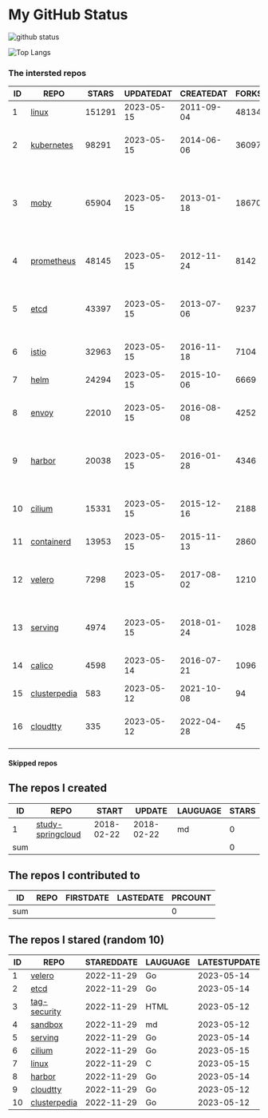 # My GitHub Status

<img src="https://github-readme-stats-1.yihong0618.vercel.app/api?username=daoqingniu&show_icons=true&&&hide_title=true&count_private=true" alt="github status" />

![Top Langs](https://github-readme-stats-1.yihong0618.vercel.app/api/top-langs/?username=daoqingniu&layout=compact)

<!--START_SECTION:github_repos-->
### The intersted repos
| ID |                              REPO                               | STARS  | UPDATEDAT  | CREATEDAT  | FORKSCOUNT |                                              DESCRIPTIONS                                              |
|----|-----------------------------------------------------------------|--------|------------|------------|------------|--------------------------------------------------------------------------------------------------------|
|  1 | [linux](https://github.com/torvalds/linux)                      | 151291 | 2023-05-15 | 2011-09-04 |      48134 | Linux kernel source tree                                                                               |
|  2 | [kubernetes](https://github.com/kubernetes/kubernetes)          |  98291 | 2023-05-15 | 2014-06-06 |      36097 | Production-Grade Container Scheduling and Management                                                   |
|  3 | [moby](https://github.com/moby/moby)                            |  65904 | 2023-05-15 | 2013-01-18 |      18670 | Moby Project - a collaborative project for the container ecosystem to assemble container-based systems |
|  4 | [prometheus](https://github.com/prometheus/prometheus)          |  48145 | 2023-05-15 | 2012-11-24 |       8142 | The Prometheus monitoring system and time series database.                                             |
|  5 | [etcd](https://github.com/etcd-io/etcd)                         |  43397 | 2023-05-15 | 2013-07-06 |       9237 | Distributed reliable key-value store for the most critical data of a distributed system                |
|  6 | [istio](https://github.com/istio/istio)                         |  32963 | 2023-05-15 | 2016-11-18 |       7104 | Connect, secure, control, and observe services.                                                        |
|  7 | [helm](https://github.com/helm/helm)                            |  24294 | 2023-05-15 | 2015-10-06 |       6669 | The Kubernetes Package Manager                                                                         |
|  8 | [envoy](https://github.com/envoyproxy/envoy)                    |  22010 | 2023-05-15 | 2016-08-08 |       4252 | Cloud-native high-performance edge/middle/service proxy                                                |
|  9 | [harbor](https://github.com/goharbor/harbor)                    |  20038 | 2023-05-15 | 2016-01-28 |       4346 | An open source trusted cloud native registry project that stores, signs, and scans content.            |
| 10 | [cilium](https://github.com/cilium/cilium)                      |  15331 | 2023-05-15 | 2015-12-16 |       2188 | eBPF-based Networking, Security, and Observability                                                     |
| 11 | [containerd](https://github.com/containerd/containerd)          |  13953 | 2023-05-15 | 2015-11-13 |       2860 | An open and reliable container runtime                                                                 |
| 12 | [velero](https://github.com/vmware-tanzu/velero)                |   7298 | 2023-05-15 | 2017-08-02 |       1210 | Backup and migrate Kubernetes applications and their persistent volumes                                |
| 13 | [serving](https://github.com/knative/serving)                   |   4974 | 2023-05-15 | 2018-01-24 |       1028 | Kubernetes-based, scale-to-zero, request-driven compute                                                |
| 14 | [calico](https://github.com/projectcalico/calico)               |   4598 | 2023-05-14 | 2016-07-21 |       1096 | Cloud native networking and network security                                                           |
| 15 | [clusterpedia](https://github.com/clusterpedia-io/clusterpedia) |    583 | 2023-05-12 | 2021-10-08 |         94 | The Encyclopedia of Kubernetes clusters                                                                |
| 16 | [cloudtty](https://github.com/cloudtty/cloudtty)                |    335 | 2023-05-12 | 2022-04-28 |         45 | A Friendly Kubernetes CloudShell (Web Terminal) !                                                      |



#### Skipped repos
<!--END_SECTION:github_repos-->

<!--START_SECTION:my_github-->
## The repos I created
| ID  |                                 REPO                                 |   START    |   UPDATE   | LAUGUAGE | STARS |
|-----|----------------------------------------------------------------------|------------|------------|----------|-------|
|   1 | [study-springcloud](https://github.com/daoqingniu/study-springcloud) | 2018-02-22 | 2018-02-22 | md       |     0 |
| sum |                                                                      |            |            |          |     0 |

## The repos I contributed to
| ID  | REPO | FIRSTDATE | LASTEDATE | PRCOUNT |
|-----|------|-----------|-----------|---------|
| sum |      |           |           |       0 |

## The repos I stared (random 10)
| ID |                              REPO                               | STAREDDATE | LAUGUAGE | LATESTUPDATE |
|----|-----------------------------------------------------------------|------------|----------|--------------|
|  1 | [velero](https://github.com/vmware-tanzu/velero)                | 2022-11-29 | Go       | 2023-05-14   |
|  2 | [etcd](https://github.com/etcd-io/etcd)                         | 2022-11-29 | Go       | 2023-05-14   |
|  3 | [tag-security](https://github.com/cncf/tag-security)            | 2022-11-29 | HTML     | 2023-05-12   |
|  4 | [sandbox](https://github.com/cncf/sandbox)                      | 2022-11-29 | md       | 2023-05-12   |
|  5 | [serving](https://github.com/knative/serving)                   | 2022-11-29 | Go       | 2023-05-14   |
|  6 | [cilium](https://github.com/cilium/cilium)                      | 2022-11-29 | Go       | 2023-05-15   |
|  7 | [linux](https://github.com/torvalds/linux)                      | 2022-11-29 | C        | 2023-05-15   |
|  8 | [harbor](https://github.com/goharbor/harbor)                    | 2022-11-29 | Go       | 2023-05-14   |
|  9 | [cloudtty](https://github.com/cloudtty/cloudtty)                | 2022-11-29 | Go       | 2023-05-12   |
| 10 | [clusterpedia](https://github.com/clusterpedia-io/clusterpedia) | 2022-11-29 | Go       | 2023-05-12   |

<!--END_SECTION:my_github-->
